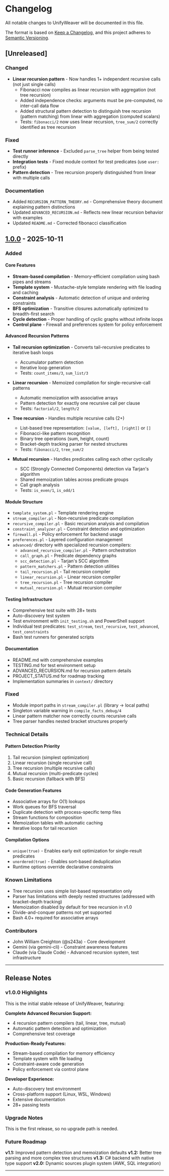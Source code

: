 # Changelog

All notable changes to UnifyWeaver will be documented in this file.

The format is based on [Keep a Changelog](https://keepachangelog.com/en/1.0.0/),
and this project adheres to [Semantic Versioning](https://semver.org/spec/v2.0.0.html).

## [Unreleased]

### Changed
- **Linear recursion pattern** - Now handles 1+ independent recursive calls (not just single calls)
  - Fibonacci now compiles as linear recursion with aggregation (not tree recursion)
  - Added independence checks: arguments must be pre-computed, no inter-call data flow
  - Added structural pattern detection to distinguish tree recursion (pattern matching) from linear with aggregation (computed scalars)
  - Tests: `fibonacci/2` now uses linear recursion, `tree_sum/2` correctly identified as tree recursion

### Fixed
- **Test runner inference** - Excluded `parse_tree` helper from being tested directly
- **Integration tests** - Fixed module context for test predicates (use `user:` prefix)
- **Pattern detection** - Tree recursion properly distinguished from linear with multiple calls

### Documentation
- Added `RECURSION_PATTERN_THEORY.md` - Comprehensive theory document explaining pattern distinctions
- Updated `ADVANCED_RECURSION.md` - Reflects new linear recursion behavior with examples
- Updated `README.md` - Corrected fibonacci classification

## [1.0.0] - 2025-10-11

### Added

#### Core Features
- **Stream-based compilation** - Memory-efficient compilation using bash pipes and streams
- **Template system** - Mustache-style template rendering with file loading and caching
- **Constraint analysis** - Automatic detection of unique and ordering constraints
- **BFS optimization** - Transitive closures automatically optimized to breadth-first search
- **Cycle detection** - Proper handling of cyclic graphs without infinite loops
- **Control plane** - Firewall and preferences system for policy enforcement

#### Advanced Recursion Patterns
- **Tail recursion optimization** - Converts tail-recursive predicates to iterative bash loops
  - Accumulator pattern detection
  - Iterative loop generation
  - Tests: `count_items/3`, `sum_list/3`

- **Linear recursion** - Memoized compilation for single-recursive-call patterns
  - Automatic memoization with associative arrays
  - Pattern detection for exactly one recursive call per clause
  - Tests: `factorial/2`, `length/2`

- **Tree recursion** - Handles multiple recursive calls (2+)
  - List-based tree representation: `[value, [left], [right]]` or `[]`
  - Fibonacci-like pattern recognition
  - Binary tree operations (sum, height, count)
  - Bracket-depth tracking parser for nested structures
  - Tests: `fibonacci/2`, `tree_sum/2`

- **Mutual recursion** - Handles predicates calling each other cyclically
  - SCC (Strongly Connected Components) detection via Tarjan's algorithm
  - Shared memoization tables across predicate groups
  - Call graph analysis
  - Tests: `is_even/1`, `is_odd/1`

#### Module Structure
- `template_system.pl` - Template rendering engine
- `stream_compiler.pl` - Non-recursive predicate compilation
- `recursive_compiler.pl` - Basic recursion analysis and compilation
- `constraint_analyzer.pl` - Constraint detection and optimization
- `firewall.pl` - Policy enforcement for backend usage
- `preferences.pl` - Layered configuration management
- `advanced/` directory with specialized recursion compilers:
  - `advanced_recursive_compiler.pl` - Pattern orchestration
  - `call_graph.pl` - Predicate dependency graphs
  - `scc_detection.pl` - Tarjan's SCC algorithm
  - `pattern_matchers.pl` - Pattern detection utilities
  - `tail_recursion.pl` - Tail recursion compiler
  - `linear_recursion.pl` - Linear recursion compiler
  - `tree_recursion.pl` - Tree recursion compiler
  - `mutual_recursion.pl` - Mutual recursion compiler

#### Testing Infrastructure
- Comprehensive test suite with 28+ tests
- Auto-discovery test system
- Test environment with `init_testing.sh` and PowerShell support
- Individual test predicates: `test_stream`, `test_recursive`, `test_advanced`, `test_constraints`
- Bash test runners for generated scripts

#### Documentation
- README.md with comprehensive examples
- TESTING.md for test environment setup
- ADVANCED_RECURSION.md for recursion pattern details
- PROJECT_STATUS.md for roadmap tracking
- Implementation summaries in `context/` directory

### Fixed
- Module import paths in `stream_compiler.pl` (library → local paths)
- Singleton variable warning in `compile_facts_debug/4`
- Linear pattern matcher now correctly counts recursive calls
- Tree parser handles nested bracket structures properly

### Technical Details

#### Pattern Detection Priority
1. Tail recursion (simplest optimization)
2. Linear recursion (single recursive call)
3. Tree recursion (multiple recursive calls)
4. Mutual recursion (multi-predicate cycles)
5. Basic recursion (fallback with BFS)

#### Code Generation Features
- Associative arrays for O(1) lookups
- Work queues for BFS traversal
- Duplicate detection with process-specific temp files
- Stream functions for composition
- Memoization tables with automatic caching
- Iterative loops for tail recursion

#### Compilation Options
- `unique(true)` - Enables early exit optimization for single-result predicates
- `unordered(true)` - Enables sort-based deduplication
- Runtime options override declarative constraints

### Known Limitations
- Tree recursion uses simple list-based representation only
- Parser has limitations with deeply nested structures (addressed with bracket-depth tracking)
- Memoization disabled by default for tree recursion in v1.0
- Divide-and-conquer patterns not yet supported
- Bash 4.0+ required for associative arrays

### Contributors
- John William Creighton (@s243a) - Core development
- Gemini (via gemini-cli) - Constraint awareness features
- Claude (via Claude Code) - Advanced recursion system, test infrastructure

---

## Release Notes

### v1.0.0 Highlights

This is the initial stable release of UnifyWeaver, featuring:

**Complete Advanced Recursion Support:**
- 4 recursion pattern compilers (tail, linear, tree, mutual)
- Automatic pattern detection and optimization
- Comprehensive test coverage

**Production-Ready Features:**
- Stream-based compilation for memory efficiency
- Template system with file loading
- Constraint-aware code generation
- Policy enforcement via control plane

**Developer Experience:**
- Auto-discovery test environment
- Cross-platform support (Linux, WSL, Windows)
- Extensive documentation
- 28+ passing tests

### Upgrade Notes

This is the first release, so no upgrade path is needed.

### Future Roadmap

**v1.1:** Improved pattern detection and memoization defaults
**v1.2:** Better tree parsing and more complex tree structures
**v1.3:** C# backend with native type support
**v2.0:** Dynamic sources plugin system (AWK, SQL integration)

---

[1.0.0]: https://github.com/s243a/UnifyWeaver/releases/tag/v1.0.0
